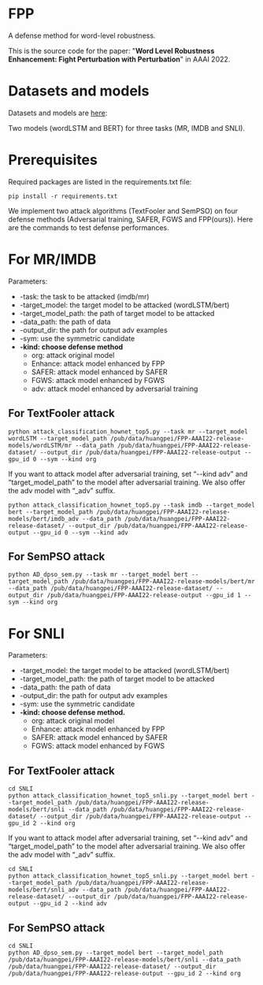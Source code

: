 # FPP

A defense method for word-level robustness.

This is the source code for the paper: "**Word Level Robustness Enhancement: Fight Perturbation with Perturbation**" in AAAI 2022.

# Datasets and models

Datasets and models are [here](https://drive.google.com/drive/folders/1TpSoYxYlj3fk8MUYhJrFE0C7AzSOyM0G?usp=sharing):

Two models (wordLSTM and BERT) for three tasks (MR, IMDB and SNLI).

# Prerequisites

Required packages are listed in the requirements.txt file:

`pip install -r requirements.txt`

We implement two attack algorithms (TextFooler and SemPSO) on four defense methods (Adversarial training, SAFER, FGWS and FPP(ours)). Here are the commands to test defense performances.

# For MR/IMDB

Parameters:

- -task: the task to be attacked (imdb/mr)
- -target_model: the target model to be attacked (wordLSTM/bert)
- -target_model_path: the path of target model to be attacked
- -data_path: the path of data
- -output_dir: the path for output adv examples
- -sym: use the symmetric candidate
- **-kind: choose defense method**
    - org: attack original model
    - Enhance: attack model enhanced by FPP
    - SAFER: attack model enhanced by SAFER
    - FGWS: attack model enhanced by FGWS
    - adv: attack model enhanced by adversarial training

## For TextFooler attack

```
python attack_classification_hownet_top5.py --task mr --target_model wordLSTM --target_model_path /pub/data/huangpei/FPP-AAAI22-release-models/wordLSTM/mr --data_path /pub/data/huangpei/FPP-AAAI22-release-dataset/ --output_dir /pub/data/huangpei/FPP-AAAI22-release-output --gpu_id 0 --sym --kind org

```

If you want to attack model after adversarial training, set “--kind adv” and “target_model_path” to the model after adversarial training. We also offer the adv model with “_adv” suffix.

```
python attack_classification_hownet_top5.py --task imdb --target_model bert --target_model_path /pub/data/huangpei/FPP-AAAI22-release-models/bert/imdb_adv --data_path /pub/data/huangpei/FPP-AAAI22-release-dataset/ --output_dir /pub/data/huangpei/FPP-AAAI22-release-output --gpu_id 0 --sym --kind adv

```

## For SemPSO attack

```
python AD_dpso_sem.py --task mr --target_model bert --target_model_path /pub/data/huangpei/FPP-AAAI22-release-models/bert/mr --data_path /pub/data/huangpei/FPP-AAAI22-release-dataset/ --output_dir /pub/data/huangpei/FPP-AAAI22-release-output --gpu_id 1 --sym --kind org

```

# For SNLI

Parameters:

- -target_model: the target model to be attacked (wordLSTM/bert)
- -target_model_path: the path of target model to be attacked
- -data_path: the path of data
- -output_dir: the path for output adv examples
- -sym: use the symmetric candidate
- **-kind: choose defense method.**
    - org: attack original model
    - Enhance: attack model enhanced by FPP
    - SAFER: attack model enhanced by SAFER
    - FGWS: attack model enhanced by FGWS

## For TextFooler attack

```
cd SNLI
python attack_classification_hownet_top5_snli.py --target_model bert --target_model_path /pub/data/huangpei/FPP-AAAI22-release-models/bert/snli --data_path /pub/data/huangpei/FPP-AAAI22-release-dataset/ --output_dir /pub/data/huangpei/FPP-AAAI22-release-output --gpu_id 2 --kind org

```

If you want to attack model after adversarial training, set “--kind adv” and “target_model_path” to the model after adversarial training. We also offer the adv model with “_adv” suffix.

```
cd SNLI
python attack_classification_hownet_top5_snli.py --target_model bert --target_model_path /pub/data/huangpei/FPP-AAAI22-release-models/bert/snli_adv --data_path /pub/data/huangpei/FPP-AAAI22-release-dataset/ --output_dir /pub/data/huangpei/FPP-AAAI22-release-output --gpu_id 2 --kind adv

```

## For SemPSO attack

```
cd SNLI
python AD_dpso_sem.py --target_model bert --target_model_path /pub/data/huangpei/FPP-AAAI22-release-models/bert/snli --data_path /pub/data/huangpei/FPP-AAAI22-release-dataset/ --output_dir /pub/data/huangpei/FPP-AAAI22-release-output --gpu_id 2 --kind org
```
